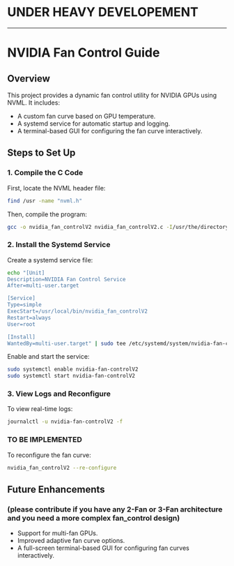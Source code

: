# UNDER HEAVY DEVELOPEMENT

---
# NVIDIA Fan Control Guide

## Overview
This project provides a dynamic fan control utility for NVIDIA GPUs using NVML. It includes:
- A custom fan curve based on GPU temperature.
- A systemd service for automatic startup and logging.
- A terminal-based GUI for configuring the fan curve interactively.

## Steps to Set Up

### 1. Compile the C Code
First, locate the NVML header file:
```sh
find /usr -name "nvml.h"
```
Then, compile the program:
```sh
gcc -o nvidia_fan_controlV2 nvidia_fan_controlV2.c -I/usr/the/directory/that/includes/nvml.h/file/ -lnvidia-ml
```

### 2. Install the Systemd Service
Create a systemd service file:
```sh
echo "[Unit]
Description=NVIDIA Fan Control Service
After=multi-user.target

[Service]
Type=simple
ExecStart=/usr/local/bin/nvidia_fan_controlV2
Restart=always
User=root

[Install]
WantedBy=multi-user.target" | sudo tee /etc/systemd/system/nvidia-fan-controlV2.service
```

Enable and start the service:
```sh
sudo systemctl enable nvidia-fan-controlV2
sudo systemctl start nvidia-fan-controlV2
```

### 3. View Logs and Reconfigure
To view real-time logs:
```sh
journalctl -u nvidia-fan-controlV2 -f
```
### TO BE IMPLEMENTED
To reconfigure the fan curve:
```sh
nvidia_fan_controlV2 --re-configure
```

## Future Enhancements
### (please contribute if you have any 2-Fan or 3-Fan architecture and you need a more complex fan_control design)
- Support for multi-fan GPUs.
- Improved adaptive fan curve options.
- A full-screen terminal-based GUI for configuring fan curves interactively.

